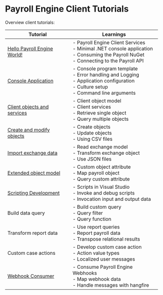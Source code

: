 # Payroll Engine Client Tutorials

Overview client tutorials:

| Tutorial                                                         | Learnings                                                                                                                                        |
|------------- | ------------- |
[Hello Payroll Engine World!](HelloPayrollEngineWorld/ReadMe.md)   | - Payroll Engine Client Services<br />- Minimal .NET console application<br />- Consuming the Payroll NuGet<br />- Connecting to the Payroll API    |
[Console Application](ConsoleApplication/ReadMe.md)                | - Console program template<br />- Error handling and Logging<br />- Application configuration<br />- Culture setup<br />- Command line arguments |
[Client objects and services](ClientObjectsAndServices/ReadMe.md)  | - Client object model<br />- Client services<br />- Retrieve single object<br />- Query multiple objects                                         |
[Create and modify objects](CreateAndModifyObjects/ReadMe.md)      | - Create objects<br />- Update objects<br />- Using CSV files                                                                                    |
[Import exchange data](ImportExchangeData/ReadMe.md)               | - Read exchange model<br />- Transform exchange object<br />- Use JSON files                                                                   |
[Extended object model](ExtendedObjectModel/ReadMe.md)             | - Custom object attribute<br />- Map payroll object<br />- Query custom attribute                                                                |
[Scripting Development](ScriptingDevelopment/ReadMe.md)            | - Scripts in Visual Studio<br />- Invoke and debug scripts<br />- Invocation input and output data                                               |
Build data query                                                   | - Build custom query<br />- Query filter<br />- Query function                                                                                   |
Transform report data                                              | - Use report queries<br />- Report payroll data<br />- Transpose relational results                                                              |
Custom case actions                                                | - Develop custom case action<br />- Action value types<br />- Localized user messages                                                            |
[Webhook Consumer](WebhookConsumer/ReadMe.md)                      | - Consume Payroll Engine Webhooks<br />- Map webhook data<br />- Handle messages with hangfire                                                   |
